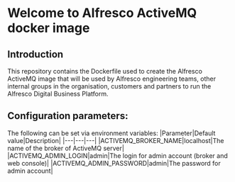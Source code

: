 # Welcome to Alfresco ActiveMQ docker image

## Introduction

This repository contains the Dockerfile used to create the Alfresco ActiveMQ image that
will be used by Alfresco engineering teams, other internal groups in the
organisation, customers and partners to run the Alfresco Digital Business Platform.

## Configuration parameters:
The following can be set via environment variables:
|Parameter|Default value|Description|
|---|---|---|
|ACTIVEMQ_BROKER_NAME|localhost|The name of the broker of ActiveMQ server|
|ACTIVEMQ_ADMIN_LOGIN|admin|The login for admin account (broker and web console)|
|ACTIVEMQ_ADMIN_PASSWORD|admin|The password for admin account|
